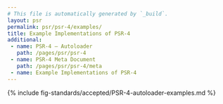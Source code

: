 ```yaml
---
# This file is automatically generated by `_build`.
layout: psr
permalink: psr/psr-4/examples/
title: Example Implementations of PSR-4
additional:
 - name: PSR-4 — Autoloader
   path: /pages/psr/psr-4
 - name: PSR-4 Meta Document
   path: /pages/psr/psr-4/meta
 - name: Example Implementations of PSR-4
---
```

{% include fig-standards/accepted/PSR-4-autoloader-examples.md %}

